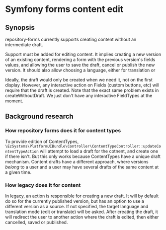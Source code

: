 # Symfony forms content edit

## Synopsis
repository-forms currently supports creating content without an intermediate draft.

Support must be added for editing content. It implies creating a new version of an existing content,
rendering a form with the previous version's fields values, and allowing the user to save the draft,
cancel or publish the new version. It should also allow choosing a language, either for translation
or 

Ideally, the draft would only be created when we need it, not on the first display.
However, any interactive action on Fields (custom buttons, etc) will require that the draft
is created.  Note that the exact same problem exists in createWithoutDraft. We just don't
have any interactive FieldTypes at the moment.

## Background research

### How repository forms does it for content types 
To provide edition of ContentTypes, `\EzSystems\PlatformUIBundle\Controller\ContentTypeController::updateContentTypeAction`
will attempt to load a draft for the cotnent, and create one if there isn't. But this only works because
ContentTypes have a unique draft mechanism. Content drafts have a different approach, where versions
_belong_ to a user and a user may have several drafts of the same content at a given time.

### How legacy does it for content
In legacy, an action is responsible for creating a new draft. It will by default do so
for the currently published version, but has an option to use a different version as a source.
If not specified, the target language and translation mode (edit or translate) will be asked.
After creating the draft, it will redirect the user to another action where the draft is edited, then
either cancelled, saved or published.
